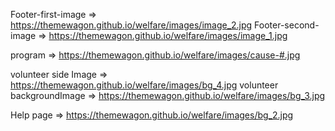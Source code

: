 Footer-first-image =>  https://themewagon.github.io/welfare/images/image_2.jpg
Footer-second-image => https://themewagon.github.io/welfare/images/image_1.jpg

program => https://themewagon.github.io/welfare/images/cause-#.jpg


volunteer side Image => https://themewagon.github.io/welfare/images/bg_4.jpg
volunteer backgroundImage => https://themewagon.github.io/welfare/images/bg_3.jpg


Help page => https://themewagon.github.io/welfare/images/bg_2.jpg
